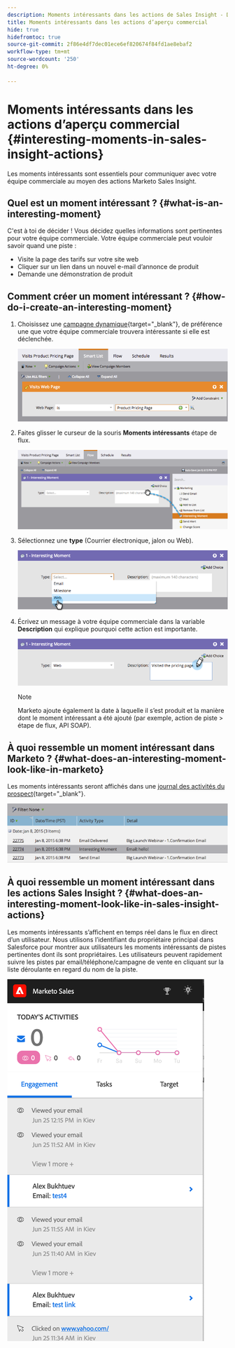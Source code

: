 ```yaml
---
description: Moments intéressants dans les actions de Sales Insight - Documents Marketo - Documentation du produit
title: Moments intéressants dans les actions d’aperçu commercial
hide: true
hidefromtoc: true
source-git-commit: 2f86e4df7dec01ece6ef820674f84fd1ae8ebaf2
workflow-type: tm+mt
source-wordcount: '250'
ht-degree: 0%

---
```


# Moments intéressants dans les actions d’aperçu commercial {#interesting-moments-in-sales-insight-actions}

Les moments intéressants sont essentiels pour communiquer avec votre équipe commerciale au moyen des actions Marketo Sales Insight.

## Quel est un moment intéressant ? {#what-is-an-interesting-moment}

C&#39;est à toi de décider ! Vous décidez quelles informations sont pertinentes pour votre équipe commerciale. Votre équipe commerciale peut vouloir savoir quand une piste :

* Visite la page des tarifs sur votre site web
* Cliquer sur un lien dans un nouvel e-mail d’annonce de produit
* Demande une démonstration de produit

## Comment créer un moment intéressant ? {#how-do-i-create-an-interesting-moment}

1. Choisissez une [campagne dynamique](/help/marketo/product-docs/core-marketo-concepts/smart-campaigns/understanding-smart-campaigns.md){target=&quot;_blank&quot;}, de préférence une que votre équipe commerciale trouvera intéressante si elle est déclenchée.

   ![](assets/interesting-moments-in-sales-insight-actions-1.png)

1. Faites glisser le curseur de la souris **Moments intéressants** étape de flux.

   ![](assets/interesting-moments-in-sales-insight-actions-2.png)

1. Sélectionnez une **type** (Courrier électronique, jalon ou Web).

   ![](assets/interesting-moments-in-sales-insight-actions-3.png)

1. Écrivez un message à votre équipe commerciale dans la variable **Description** qui explique pourquoi cette action est importante.

   ![](assets/interesting-moments-in-sales-insight-actions-4.png)

   >[!NOTE]
   >
   >Marketo ajoute également la date à laquelle il s’est produit et la manière dont le moment intéressant a été ajouté (par exemple, action de piste > étape de flux, API SOAP).

## À quoi ressemble un moment intéressant dans Marketo ?  {#what-does-an-interesting-moment-look-like-in-marketo}

Les moments intéressants seront affichés dans une [journal des activités du prospect](/help/marketo/product-docs/core-marketo-concepts/smart-lists-and-static-lists/managing-people-in-smart-lists/using-the-person-detail-page.md){target=&quot;_blank&quot;}.

![](assets/interesting-moments-in-sales-insight-actions-5.png)

## À quoi ressemble un moment intéressant dans les actions Sales Insight ? {#what-does-an-interesting-moment-look-like-in-sales-insight-actions}

Les moments intéressants s’affichent en temps réel dans le flux en direct d’un utilisateur. Nous utilisons l’identifiant du propriétaire principal dans Salesforce pour montrer aux utilisateurs les moments intéressants de pistes pertinentes dont ils sont propriétaires. Les utilisateurs peuvent rapidement suivre les pistes par email/téléphone/campagne de vente en cliquant sur la liste déroulante en regard du nom de la piste.

![](assets/interesting-moments-in-sales-insight-actions-6.png)
